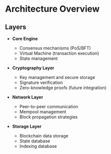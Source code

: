 # Architecture Overview

## Layers

- **Core Engine**
  - Consensus mechanisms (PoS/BFT)
  - Virtual Machine (transaction execution)
  - State management

- **Cryptography Layer**
  - Key management and secure storage
  - Signature verification
  - Zero-knowledge proofs (future integration)

- **Network Layer**
  - Peer-to-peer communication
  - Mempool management
  - Block propagation strategies

- **Storage Layer**
  - Blockchain data storage
  - State database
  - Indexing database
